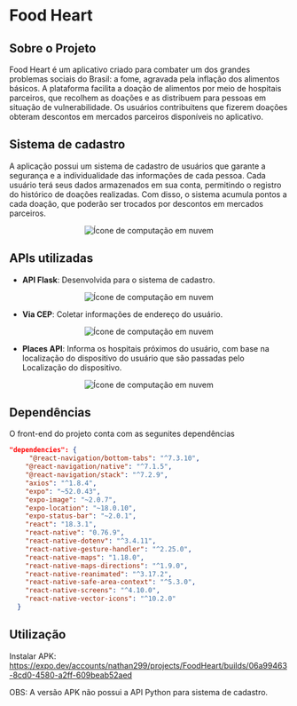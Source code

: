 # Food Heart

## Sobre o Projeto

Food Heart é um aplicativo criado para combater um dos grandes problemas sociais do Brasil: a fome, agravada pela inflação dos alimentos básicos. A plataforma facilita a doação de alimentos por meio de hospitais parceiros,
que recolhem as doações e as distribuem para pessoas em situação de vulnerabilidade.
Os usuários contribuitens que fizerem doações obteram descontos em mercados parceiros disponíveis no aplicativo.

## Sistema de cadastro 

A aplicação possui um sistema de cadastro de usuários que garante a segurança e a individualidade das informações de cada pessoa. Cada usuário terá seus dados armazenados em sua conta,
permitindo o registro do histórico de doações realizadas. Com disso, o sistema acumula pontos a cada doação, que poderão ser trocados por descontos em mercados parceiros.

<p align="center">
  <img src="https://img.icons8.com/?size=100&id=RaljsbuV3tuS&format=png&color=000000" alt="Ícone de computação em nuvem" />
</p>

## APIs utilizadas

* **API Flask**: Desenvolvida para o sistema de cadastro.

<p align="center">
  <img src="https://img.icons8.com/?size=100&id=pIJdjOoL6KfU&format=png&color=000000" alt="Ícone de computação em nuvem" />
</p>

* **Via CEP**: Coletar informações de endereço do usuário.

<p align="center">
  <img src="https://img.icons8.com/?size=100&id=7NVJSIkgx3xp&format=png&color=000000" alt="Ícone de computação em nuvem" />
</p>


* **Places API**: Informa os hospitais próximos do usuário, com base na localização do dispositivo do usuário que são passadas pelo Localização do dispositivo.

<p align="center">
  <img src="https://img.icons8.com/?size=100&id=64515&format=png&color=000000" alt="Ícone de computação em nuvem" />
</p>

## Dependências
  
O front-end do projeto conta com as segunites dependências

~~~ json
"dependencies": {
     "@react-navigation/bottom-tabs": "^7.3.10",
    "@react-navigation/native": "^7.1.5",
    "@react-navigation/stack": "^7.2.9",
    "axios": "^1.8.4",
    "expo": "~52.0.43",
    "expo-image": "~2.0.7",
    "expo-location": "~18.0.10",
    "expo-status-bar": "~2.0.1",
    "react": "18.3.1",
    "react-native": "0.76.9",
    "react-native-dotenv": "^3.4.11",
    "react-native-gesture-handler": "^2.25.0",
    "react-native-maps": "1.18.0",
    "react-native-maps-directions": "^1.9.0",
    "react-native-reanimated": "^3.17.2",
    "react-native-safe-area-context": "^5.3.0",
    "react-native-screens": "^4.10.0",
    "react-native-vector-icons": "^10.2.0"
  }
~~~

## Utilização

Instalar APK: https://expo.dev/accounts/nathan299/projects/FoodHeart/builds/06a99463-8cd0-4580-a2ff-609beab52aed

OBS: A versão APK não possui a API Python para sistema de cadastro.
